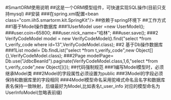 #SmartORM使用说明
##这是一个ORM模型组件，可快速实现SQL操作(目前只支持mysql)
##安装
###在spring.xml配置\<bean class="com.iih5.smartorm.kit.SpringKit"/\>
##依赖于spring环境下
##工作方式
##1基于Model操作数据库
###1UserModel user =new UserModel();
###user.coin=65800;
###user.nick_name="哈林";
###user.save();
###2 VerifyCodeModel model = new VerifyCodeModel().find("select *from t_verify_code where id=13",VerifyCodeModel.class);
##2 基于Db操作数据库
###1List<VerifyCodeModel> model= Db.findList("select *from t_verify_code",new Object[]{},VerifyCodeModel.class);
###2Page<VerifyCodeModel> modelPage= Db.use("JdbcBeanId").paginate(VerifyCodeModel.class,1,6,"select *from t_verify_code",new Object[]{});
##代码强制规范
###1编写Model模型时，必须继承Model类
###2Model的字段属性必须设置为public
###3Model的字段必须保持和数据库里的字段相同
###4Model模型命名采用驼峰式命名且名字和数据库表名保持一致映射，后缀最好为Model,比如表名t_user_info 对应的模型命名为UserInfoModel(忽略表前缀)



